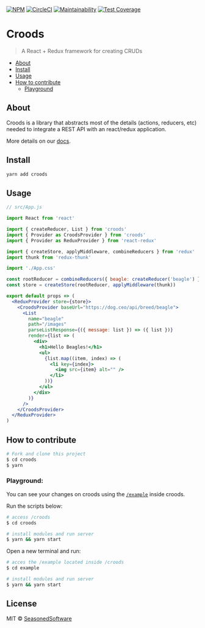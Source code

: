 [![NPM](https://img.shields.io/npm/v/croods.svg)](https://www.npmjs.com/package/croods) [![CircleCI](https://circleci.com/gh/SeasonedSoftware/croods.svg?style=svg)](https://circleci.com/gh/SeasonedSoftware/croods) [![Maintainability](https://api.codeclimate.com/v1/badges/09e8becc8b94e5760abb/maintainability)](https://codeclimate.com/github/SeasonedSoftware/croods/maintainability) [![Test Coverage](https://api.codeclimate.com/v1/badges/09e8becc8b94e5760abb/test_coverage)](https://codeclimate.com/github/SeasonedSoftware/croods/test_coverage)

# Croods
> A React + Redux framework for creating CRUDs

- [About](#About)
- [Install](#Install)
- [Usage](#Usage)
- <a href="#HowToContribute">How to contribute</a>
    - [Playground](#Playground)

## About

Croods is a library that abstracts most of the details (actions, reducers, etc) needed to integrate a REST API with an react/redux application.

More details on our [docs](https://croods-docz.netlify.com/).

## Install

```bash
yarn add croods
```

## Usage

```jsx
// src/App.js

import React from 'react'

import { createReducer, List } from 'croods'
import { Provider as CroodsProvider } from 'croods'
import { Provider as ReduxProvider } from 'react-redux'

import { createStore, applyMiddleware, combineReducers } from 'redux'
import thunk from 'redux-thunk'

import './App.css'

const rootReducer = combineReducers({ beagle: createReducer('beagle') })
const store = createStore(rootReducer, applyMiddleware(thunk))

export default props => (
  <ReduxProvider store={store}>
    <CroodsProvider baseUrl="https://dog.ceo/api/breed/beagle">
      <List
        name="beagle"
        path="/images"
        parseListResponse={({ message: list }) => ({ list })}
        render={list => (
          <div>
            <h1>Hello Beagles!</h1>
            <ul>
              {list.map((item, index) => (
                <li key={index}>
                  <img src={item} alt="" />
                </li>
              ))}
            </ul>
          </div>
        )}
      />
    </CroodsProvider>
  </ReduxProvider>
)
```

<h2 id="HowToContribute">How to contribute</h2>

```bash
# Fork and clone this project
$ cd croods
$ yarn
```

### Playground:

You can see your changes on croods using the [`/example`](https://github.com/SeasonedSoftware/croods/tree/master/example) inside croods.

Run the scripts below:

```bash
# access /croods
$ cd croods

# install modules and run server
$ yarn && yarn start
```
Open a new terminal and run:

```bash
# acces the /example located inside /croods
$ cd example

# install modules and run server
$ yarn && yarn start
```

## License

MIT © [SeasonedSoftware](https://github.com/SeasonedSoftware)
